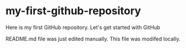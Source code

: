 # my-first-github-repository
Here is my first GitHub repository. Let's get started with GitHub

README.md file was just edited manually. This file was modifed locally.
